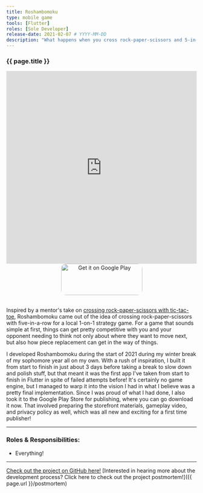```yaml
---
title: Roshambomoku
type: mobile game
tools: [Flutter]
roles: [Sole Developer]
release-date: 2021-02-07 # YYYY-MM-DD
description: "What happens when you cross rock-paper-scissors and 5-in-a-row? Roshambomoku! Snag up points by lining up your pieces, but be careful: your opponent can replace your piece! Play smart, plan ahead, and emerge victorious."
---
```


### {{ page.title }}

<iframe width="100%" height="509" src="https://www.youtube.com/embed/1brraN6m7VA" title="YouTube video player" frameborder="0" allow="accelerometer; autoplay; clipboard-write; encrypted-media; gyroscope; picture-in-picture" allowfullscreen></iframe>

<div style="text-align: center">
  <a style="display: inline-block; border-radius: 13px; width: 215px; height: 83px;" href='https://play.google.com/store/apps/details?id=com.rjmarzec.roshambomoku&hl=en_US&gl=US&pcampaignid=pcampaignidMKT-Other-global-all-co-prtnr-py-PartBadge-Mar2515-1' >
    <img style="border-radius: 13px; width: 215px; height: 83px;" alt='Get it on Google Play' src='https://play.google.com/intl/en_us/badges/static/images/badges/en_badge_web_generic.png'/>
  </a>
</div>  
<br>

Inspired by a mentor's take on [crossing rock-paper-scissors with tic-tac-toe](https://play.google.com/store/apps/details?id=com.peterbekos.rpsttt.free&hl=en_US&gl=US), Roshambomoku came out of the idea of crossing rock-paper-scissors with five-in-a-row for a local 1-on-1 strategy game. For a game that sounds simple at first, things can get pretty competitive with you and your opponent needing to think not only about where they want to move next, but also how piece replacement can get in the way of things.

I developed Roshambomoku during the start of 2021 during my winter break of my sophomore year all on my own. With a rush of inspiration, I built it from start to finish in just about 3 days before taking a break to slow down and polish stuff, but that meant it was the first app I've taken from start to finish in Flutter in spite of failed attempts before! It's certainly no game engine, but I managed to warp it into the vision I had in what I believe was a pretty final implementation. Since I was proud of what I had done, I also took it to the Google Play Store for publishing, where you can go download it now. That involved preparing the storefront materials, gameplay video, and privacy policy as well, which was all new and exciting for a first time publisher!

---

### Roles & Responsibilities:
* Everything!  

---

[Check out the project on GitHub here!](https://github.com/rjmarzec/roshambomoku) 
[Interested in hearing more about the development process? Click here to check out the project postmortem!]({{ page.url }}/postmortem)  
